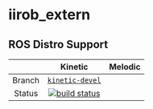 iirob_extern
==========================================

## ROS Distro Support

|         | Kinetic | Melodic |
|:-------:|:-------:|:-------:|
| Branch  | [`kinetic-devel`](https://gitlab.ipr.kit.edu/$NAMESPACE$/iirob_extern/tree/kinetic-devel) | 
| Status  | [![build status](https://gitlab.ipr.kit.edu/$NAMESPACE$/iirob_extern/badges/kinetic-devel/pipeline.svg)](https://gitlab.ipr.kit.edu/$NAMESPACE$/iirob_extern/commits/kinetic-devel) | |


